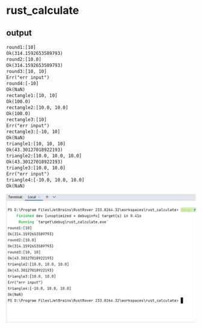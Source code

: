 # rust_calculate

## output
```
round1:[10]
Ok(314.1592653589793)
round2:[10.0]
Ok(314.1592653589793)
round3:[10, 10]
Err("err input")
round4:[-10]
Ok(NaN)
rectangle1:[10, 10]
Ok(100.0)
rectangle2:[10.0, 10.0]
Ok(100.0)
rectangle3:[10]
Err("err input")
rectangle3:[-10, 10]
Ok(NaN)
triangle1:[10, 10, 10]
Ok(43.30127018922193)
triangle2:[10.0, 10.0, 10.0]
Ok(43.30127018922193)
triangle3:[10.0, 10.0]
Err("err input")
triangle4:[-10.0, 10.0, 10.0]
Ok(NaN)

```
![img](https://github.com/yuuuuuuan/rust_calculate/blob/master/calculate.PNG)